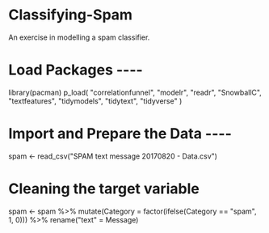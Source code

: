 # Classifying-Spam
An exercise in modelling a spam classifier.

# Load Packages ----
library(pacman)
p_load(
  "correlationfunnel",
  "modelr",
  "readr",
  "SnowballC",
  "textfeatures",
  "tidymodels",
  "tidytext",
  "tidyverse"
)

# Import and Prepare the Data ----
spam <-
  read_csv("SPAM text message 20170820 - Data.csv")

# Cleaning the target variable
spam <- spam %>%
  mutate(Category = factor(ifelse(Category == "spam", 1, 0))) %>%
  rename("text" = Message)